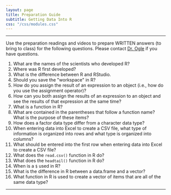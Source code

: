 ```yaml
---
layout: page
title: Preparation Guide
subtitle: Getting Data Into R
css: "/css/modules.css"
---
```


----

<div class="alert alert-warning">
Use the preparation readings and videos to prepare WRITTEN answers (to bring to class) for the following questions. Please contact <a href="mailto:dogle@northland.edu">Dr. Ogle</a> if you have questions.
</div>

1. What are the names of the scientists who developed R?
1. Where was R first developed?
1. What is the difference between R and RStudio.
1. Should you save the "workspace" in R?
1. How do you assign the result of an expression to an object (i.e., how do you use the assignment operator)?
1. How can you both assign the results of an expression to an object and see the results of that expression at the same time?
1. What is a function in R?
1. What are contained in the parentheses that follow a function name? What is the purpose of these items?
1. How does a factor data type differ from a character data type?
1. When entering data into Excel to create a CSV file, what type of information is organized into rows and what type is organized into columns?
1. What should be entered into the first row when entering data into Excel to create a CSV file?
1. What does the `read.csv()` function in R do?
1. What does the `headtail()` function in R do?
1. When is a `$` used in R?
1. What is the difference in R between a data.frame and a vector?
1. What function in R is used to create a vector of items that are all of the same data type?

----
